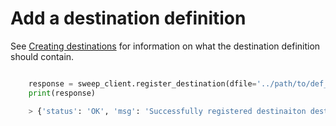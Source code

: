 # Add a destination definition

See [Creating destinations](../The%20Workflow%20Concept/creating-destinations.md) for information on what the destination definition should contain.

```python

    response = sweep_client.register_destination(dfile='../path/to/def_dest1.json', user = user)
    print(response)

    > {'status': 'OK', 'msg': 'Successfully registered destinaiton dest1.'}

```